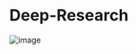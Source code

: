 # Deep-Research
![image](https://github.com/user-attachments/assets/ddb276a2-8906-4114-ab42-71005299f55f)
